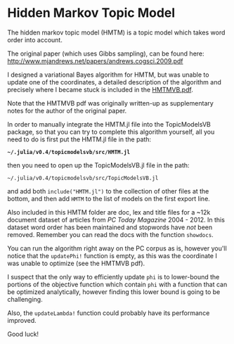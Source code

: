 # Hidden Markov Topic Model

The hidden markov topic model (HMTM) is a topic model which takes word order into account.

The original paper (which uses Gibbs sampling), can be found here: http://www.mjandrews.net/papers/andrews.cogsci.2009.pdf

I designed a variational Bayes algorithm for HMTM, but was unable to update one of the coordinates, a detailed description of the algorithm and precisely where I became stuck is included in the [HMTMVB.pdf](https://github.com/esproff/TopicModelsVB.jl/blob/master/HMTM/HMTMVB.pdf).

Note that the HMTMVB pdf was originally written-up as supplementary notes for the author of the original paper.

In order to manually integrate the HMTM.jl file into the TopicModelsVB package, so that you can try to complete this algorithm yourself, all you need to do is first put the HMTM.jl file in the path:

**`~/.julia/v0.4/topicmodelsvb/src/HMTM.jl`**

then you need to open up the TopicModelsVB.jl file in the path:

`~/.julia/v0.4/topicmodelsvb/src/TopicModelsVB.jl`

and add both `include("HMTM.jl")` to the collection of other files at the bottom, and then add `HMTM` to the list of models on the first export line.

Also included in this HMTM folder are doc, lex and title files for a ~12k document dataset of articles from *PC Today Magazine* 2004 - 2012.  In this dataset word order has been maintained and stopwords have *not* been removed.  Remember you can read the docs with the function `showdocs`.

You can run the algorithm right away on the PC corpus as is, however you'll notice that the `updatePhi!` function is empty, as this was the coordinate I was unable to optimize (see the HMTMVB pdf).

I suspect that the only way to efficiently update `phi` is to lower-bound the portions of the objective function which contain `phi` with a function that can be optimized analytically, however finding this lower bound is going to be challenging.

Also, the `updateLambda!` function could probably have its performance improved.

Good luck!
